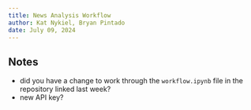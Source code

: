 ```yaml
---
title: News Analysis Workflow
author: Kat Nykiel, Bryan Pintado
date: July 09, 2024
---
```


## Notes

- did you have a change to work through the `workflow.ipynb` file in the repository linked last week?
- new API key?

